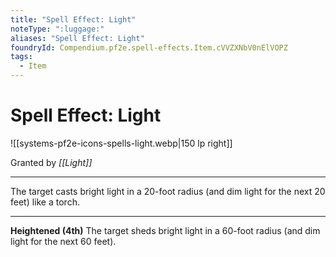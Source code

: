 ```yaml
---
title: "Spell Effect: Light"
noteType: ":luggage:"
aliases: "Spell Effect: Light"
foundryId: Compendium.pf2e.spell-effects.Item.cVVZXNbV0nElVOPZ
tags:
  - Item
---
```


# Spell Effect: Light
![[systems-pf2e-icons-spells-light.webp|150 lp right]]

Granted by _[[Light]]_

* * *

The target casts bright light in a 20-foot radius (and dim light for the next 20 feet) like a torch.

* * *

**Heightened (4th)** The target sheds bright light in a 60-foot radius (and dim light for the next 60 feet).
